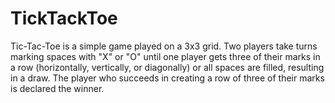 # TickTackToe
 Tic-Tac-Toe is a simple game played on a 3x3 grid. Two players take turns marking spaces with "X" or "O" until one player gets three of their marks in a row (horizontally, vertically, or diagonally) or all spaces are filled, resulting in a draw. The player who succeeds in creating a row of three of their marks is declared the winner.
